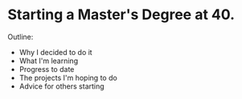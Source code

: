 
# Starting a Master's Degree at 40.

Outline:
- Why I decided to do it
- What I'm learning
- Progress to date
- The projects I'm hoping to do
- Advice for others starting
